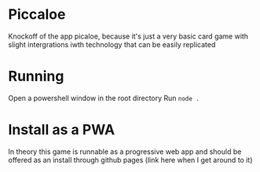 # Piccaloe
Knockoff of the app picaloe, because it's just a very basic card game with slight intergrations iwth technology that can be easily replicated


# Running
Open a powershell window in the root directory
Run    `node . `


# Install as a PWA
In theory this game is runnable as a progressive web app and should be offered as an install through github pages (link here when I get around to it)